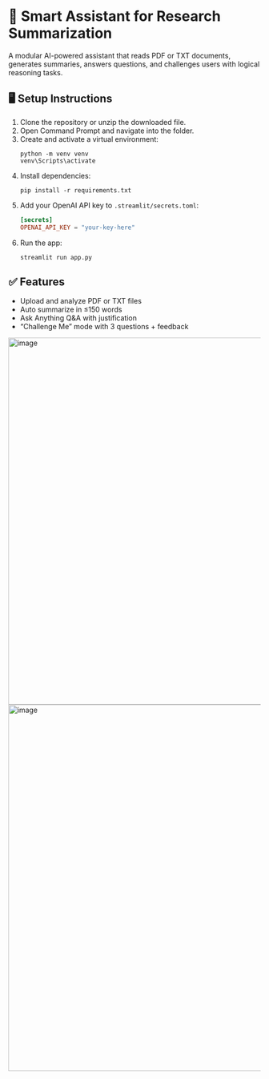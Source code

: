 # 🧠 Smart Assistant for Research Summarization

A modular AI-powered assistant that reads PDF or TXT documents, generates summaries, answers questions, and challenges users with logical reasoning tasks.

## 🖥️ Setup Instructions

1. Clone the repository or unzip the downloaded file.
2. Open Command Prompt and navigate into the folder.
3. Create and activate a virtual environment:
   ```
   python -m venv venv
   venv\Scripts\activate
   ```
4. Install dependencies:
   ```
   pip install -r requirements.txt
   ```
5. Add your OpenAI API key to `.streamlit/secrets.toml`:
   ```toml
   [secrets]
   OPENAI_API_KEY = "your-key-here"
   ```
6. Run the app:
   ```
   streamlit run app.py
   ```

## ✅ Features

- Upload and analyze PDF or TXT files
- Auto summarize in ≤150 words
- Ask Anything Q&A with justification
- “Challenge Me” mode with 3 questions + feedback

<img width="1600" height="733" alt="image" src="https://github.com/user-attachments/assets/4c82a232-9bba-44c0-9342-f1b3378c84f9" />

<img width="1600" height="732" alt="image" src="https://github.com/user-attachments/assets/d9f5ab2f-5ce7-459c-86d3-0f78d9fef72d" />


